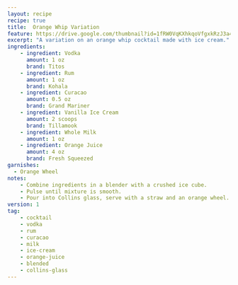 ```yaml
---
layout: recipe
recipe: true
title:  Orange Whip Variation
feature: https://drive.google.com/thumbnail?id=1fRW0VqKXhkqoVfgxkRzJ3a4oV4bvej8V
excerpt: "A variation on an orange whip cocktail made with ice cream."
ingredients:
    - ingredient: Vodka
      amount: 1 oz
      brand: Titos
    - ingredient: Rum
      amount: 1 oz
      brand: Kohala
    - ingredient: Curacao
      amount: 0.5 oz
      brand: Grand Mariner
    - ingredient: Vanilla Ice Cream
      amount: 2 scoops
      brand: Tillamook
    - ingredient: Whole Milk
      amount: 1 oz
    - ingredient: Orange Juice
      amount: 4 oz
      brand: Fresh Squeezed
garnishes:
  - Orange Wheel
notes:
    - Combine ingredients in a blender with a crushed ice cube.
    - Pulse until mixture is smooth.
    - Pour into Collins glass, serve with a straw and an orange wheel.
version: 1
tag:
    - cocktail
    - vodka
    - rum
    - curacao
    - milk
    - ice-cream
    - orange-juice
    - blended
    - collins-glass
---
```

